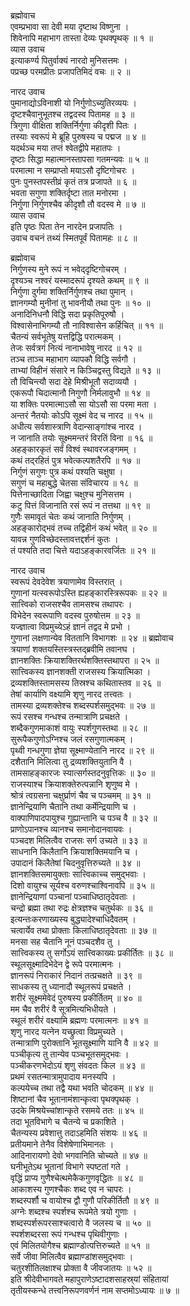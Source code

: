 ब्रह्मोवाच  
एवम्प्रभावा सा देवी मया दृष्टाथ विष्णुना ।  
शिवेनापि महाभाग तास्ता देव्यः पृथक्पृथक् ॥ १ ॥  
व्यास उवाच  
इत्याकर्ण्य पितुर्वाक्यं नारदो मुनिसत्तमः ।  
पप्रच्छ परमप्रीतः प्रजापतिमिदं वचः ॥ २ ॥  
  
नारद उवाच  
पुमानाद्योऽविनाशी यो निर्गुणोऽच्युतिरव्ययः ।  
दृष्टश्चैवानुभूतश्च तद्वदस्व पितामह ॥ ३ ॥  
त्रिगुणा वीक्षिता शक्तिर्निर्गुणा कीदृशी पितः ।  
तस्याः स्वरूपं मे ब्रूहि पुरुषस्य च पद्मज ॥ ४ ॥  
यदर्थञ्च मया तप्तं श्वेतद्वीपे महातपः ।  
दृष्टाः सिद्धा महात्मानस्तापसा गतमन्यवः ॥ ५ ॥  
परमात्मा न सम्प्राप्तो मयाऽसौ दृष्टिगोचरः ।  
पुनः पुनस्तपस्तीव्रं कृतं तत्र प्रजापते ॥ ६ ॥  
भवता सगुणा शक्तिर्दृष्टा तात मनोरमा ।  
निर्गुणा निर्गुणश्चैव कीदृशौ तौ वदस्व मे ॥ ७ ॥  
व्यास उवाच  
इति पृष्ठः पिता तेन नारदेन प्रजापतिः ।  
उवाच वचनं तथ्यं स्मितपूर्वं पितामहः ॥ ८ ॥  
  
ब्रह्मोवाच  
निर्गुणस्य मुने रूपं न भवेद्‌दृष्टिगोचरम् ।  
दृश्यञ्च नश्वरं यस्मादरूपं दृश्यते कथम् ॥ ९ ॥  
निर्गुणा दुर्गमा शक्तिर्निर्गुणश्च तथा पुमान् ।  
ज्ञानगम्यौ मुनीनां तु भावनीयौ तथा पुनः ॥ १० ॥  
अनादिनिधनौ विद्धि सदा प्रकृतिपूरुषौ ।  
विश्वासेनाभिगम्यौ तौ नाविश्वासेन कर्हिचित् ॥ ११ ॥  
चैतन्यं सर्वभूतेषु यत्तद्विद्धि परात्मकम् ।  
तेजः सर्वत्रगं नित्यं नानाभावेषु नारद ॥ १२ ॥  
तञ्च ताञ्च महाभाग व्यापकौ विद्धि सर्वगौ ।  
ताभ्यां विहीनं संसारे न किञ्चिद्वस्तु विद्यते ॥ १३ ॥  
तौ विचिन्त्यौ सदा देहे मिश्रीभूतौ सदाव्ययौ ।  
एकरूपौ चिदात्मानौ निगुणौ निर्मलावुभौ ॥ १४ ॥  
या शक्तिः परमात्माऽसौ सा योऽसौ सा परमा मता ।  
अन्तरं नैतयोः कोऽपि सूक्ष्मं वेद च नारद ॥ १५ ॥  
अधीत्य सर्वशास्त्राणि वेदान्साङ्गांश्च नारद ।  
न जानाति तयोः सूक्ष्ममन्तरं विरतिं विना ॥ १६ ॥  
अहङ्कारकृतं सर्वं विश्वं स्थावरजङ्गमम् ।  
कथं तद्‌रहितं पुत्र भवेत्कल्पशतैरपि ॥ १७ ॥  
निर्गुणं सगुणः पुत्र कथं पश्यति चक्षुषा ।  
सगुणं च महाबुद्धे चेतसा संविचारय ॥ १८ ॥  
पित्तेनाच्छादिता जिह्वा चक्षुश्च मुनिसत्तम ।  
कटु पित्तं विजानाति रसं रूपं न तत्तथा ॥ १९ ॥  
गुणैः समावृतं चेतः कथं जानाति निर्गुणम् ।  
अहङ्कारोद्‌भवं तच्च तद्विहीनं कथं भवेत् ॥ २० ॥  
यावन्न गुणविच्छेदस्तावत्तद्दर्शनं कुतः ।  
तं पश्यति तदा चित्ते यदाऽहङ्कारवर्जितः ॥ २१ ॥  
  
नारद उवाच  
स्वरूपं देवदेवेश त्रयाणामेव विस्तरात् ।  
गुणानां यत्स्वरूपोऽस्ति ह्यहङ्कारस्त्रिरूपकः ॥ २२ ॥  
सात्त्विको राजसश्चैव तामसश्च तथापरः ।  
विभेदेन स्वरूपाणि वदस्व पुरुषोत्तम ॥ २३ ॥  
यज्ज्ञात्वा विप्रमुच्येऽहं ज्ञानं तद्वद मे प्रभो ।  
गुणानां लक्षणान्येव विततानि विभागशः ॥ २४ ॥
ब्रह्मोवाच  
त्रयाणां शक्तयस्तिस्त्रस्तद्‌‌ब्रवीमि तवानघ ।  
ज्ञानशक्तिः क्रियाशक्तिरर्थशक्तिस्तथापरा ॥ २५ ॥  
सात्त्विकस्य ज्ञानशक्ती राजसस्य क्रियात्मिका ।  
द्रव्यशक्तिस्तामसस्य तिस्रश्च कथितास्तव ॥ २६ ॥  
तेषां कार्याणि वक्ष्यामि शृणु नारद तत्त्वतः ।  
तामस्या द्रव्यशक्तेश्च शब्दस्पर्शसमुद्‌भवः ॥ २७ ॥  
रूपं रसश्च गन्धश्च तन्मात्राणि प्रचक्षते ।  
शब्दैकगुणमाकाशं वायुः स्पर्शगुणस्तथा ॥ २८ ॥  
सुरूपैकगुणोऽग्निश्च जलं रसगुणात्मकम् ।  
पृथ्वी गन्धगुणा ज्ञेया सूक्ष्माण्येतानि नारद ॥ २९ ॥  
दशैतानि मिलित्वा तु द्रव्यशक्तियुतानि वै ।  
तामसाहङ्कारजः स्यात्सर्गस्तदनुवृत्तिकः ॥ ३० ॥  
राजस्याश्च क्रियाशक्तेरुत्पन्नानि शृणुष्व मे ।  
श्रोत्रं त्वग्रसना चक्षुर्घ्राणं चैव च पञ्चमम् ॥ ३१ ॥  
ज्ञानेन्द्रियाणि चैतानि तथा कर्मेन्द्रियाणि च ।  
वाक्पाणिपादपायुश्च गुह्यान्तानि च पञ्च वै ॥ ३२ ॥  
प्राणोऽपानश्च व्यानश्च समानोदानवायवः ।  
पञ्चदश मिलित्वैव राजसः सर्ग उच्यते ॥ ३३ ॥  
साधनानि किलैतानि क्रियाशक्तिमयानि च ।  
उपादानं किलैतेषां चिदनुवृत्तिरुच्यते ॥ ३४ ॥  
ज्ञानशक्तिसमायुक्ताः सात्त्विकाच्च समुद्‌भवाः ।  
दिशो वायुश्च सूर्यश्च वरुणश्चाश्विनावपि ॥ ३५ ॥  
ज्ञानेन्द्रियाणां पञ्चानां पञ्चाधिष्ठातृदेवताः ।  
चन्द्रो ब्रह्मा तथा रुद्रः क्षेत्रज्ञश्च चतुर्थकः ॥ ३६ ॥  
इत्यन्तःकरणाख्यस्य बुद्ध्यादेश्चाधिदैवतम् ।  
चत्वार्येव तथा प्रोक्ताः किलाधिष्ठातृदेवताः ॥ ३७ ॥  
मनसा सह चैतानि नूनं पञ्चदशैव तु ।  
सात्त्विकस्य तु सर्गोऽयं सात्त्विकाख्यः प्रकीर्तितः ॥ ३८ ॥  
स्थूलसूक्ष्मादिभेदेन द्वे रूपे परमात्मनः ।  
ज्ञानरूपं निराकारं निदानं तत्प्रचक्षते ॥ ३९ ॥  
साधकस्य तु ध्यानादौ स्थूलरूपं प्रचक्षते ।  
शरीरं सूक्ष्ममेवेदं पुरुषस्य प्रकीर्तितम् ॥ ४० ॥  
मम चैव शरीरं वै सूत्रमित्यभिधीयते ।  
स्थूलं शरीरं वक्ष्यामि ब्रह्मणः परमात्मनः ॥ ४१ ॥  
शृणु नारद यत्नेन यच्छ्रुत्वा विप्रमुच्यते ।  
तन्मात्राणि पुरोक्तानि भूतसूक्ष्माणि यानि वै ॥ ४२ ॥  
पञ्चीकृत्य तु तान्येव पञ्चभूतसमुद्‌भवः ।  
पञ्चीकरणभेदोऽयं शृणु संवदतः किल ॥ ४३ ॥  
प्रथमं रसतन्मात्रामुपादाय मनस्यपि ।  
कल्पयेच्च तथा तद्वै यथा भवति चोदकम् ॥ ४४ ॥  
शिष्टानां चैव भूतानामंशान्कृत्वा पृथक्पृथक् ।  
उदके मिश्रयेच्चांशान्कृते रसमये ततः ॥ ४५ ॥  
तदा भूतविभागे च चैतन्ये च प्रकाशिते ।  
चैतन्यस्य प्रवेशात्तु तदाऽहमिति संशयः ॥ ४६ ॥  
प्रतीयमाने तेनैव विशेषेणाभिमानतः ।  
आदिनारायणो देवो भगवानिति चोच्यते ॥ ४७ ॥  
घनीभूतेऽथ भूतानां विभागे स्पष्टतां गते ।  
वृद्धिं प्राप्य गुणैश्चेत्थमेकैकगुणवृद्धितः ॥ ४८ ॥  
आकाशस्य गुणश्चैकः शब्द एव न चापरः ।  
शब्दस्पर्शौ च वायोश्च द्वौ गुणौ परिकीर्तितौ ॥ ४९ ॥  
अग्नेः शब्दश्च स्पर्शश्च रूपमेते त्रयो गुणाः ।  
शब्दस्पर्शरूपरसाश्चत्वारो वै जलस्य च ॥ ५० ॥  
स्पर्शशब्दरसा रूपं गन्धश्च पृथिवीगुणाः ।  
एवं मिलितयोगैश्च ब्रह्माण्डोत्पत्तिरुच्यते ॥ ५१ ॥  
सर्वे जीवा मिलित्वैव ब्रह्माण्डांशसमुद्‌भवाः ।  
चतुरशीतिलक्षाश्च प्रोक्ता वै जीवजातयः ॥ ५२ ॥  
इति श्रीदेवीभागवते महापुराणेऽष्टादशसाहस्र्यां संहितायां  
तृतीयस्कन्धे तत्त्वनिरूपणवर्णनं नाम सप्तमोऽध्यायः ॥ ७ ॥
